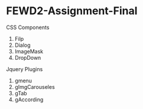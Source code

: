 # FEWD2-Assignment-Final


CSS Components

1. Filp
2. Dialog
3. ImageMask
4. DropDown

Jquery Plugins

1. gmenu
2. gImgCarouseles
3. gTab
4. gAccording
